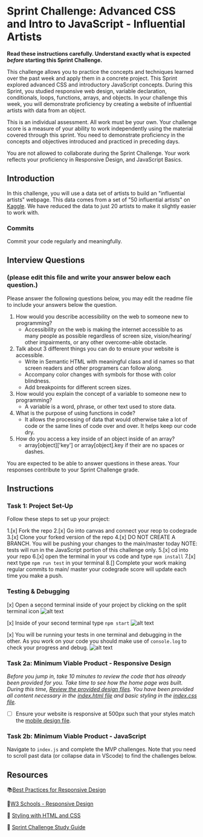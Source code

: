 # Sprint Challenge: Advanced CSS and Intro to JavaScript - Influential Artists

**Read these instructions carefully. Understand exactly what is expected _before_ starting this Sprint Challenge.**

This challenge allows you to practice the concepts and techniques learned over the past week and apply them in a concrete project. This Sprint explored advanced CSS and introductory JavaScript concepts. During this Sprint, you studied responsive web design, variable declaration, conditionals, loops, functions, arrays, and objects. In your challenge this week, you will demonstrate proficiency by creating a website of influential artists with data from an object.

This is an individual assessment. All work must be your own. Your challenge score is a measure of your ability to work independently using the material covered through this sprint. You need to demonstrate proficiency in the concepts and objectives introduced and practiced in preceding days.

You are not allowed to collaborate during the Sprint Challenge. Your work reflects your proficiency in Responsive Design, and JavaScript Basics.


## Introduction

In this challenge, you will use a data set of artists to build an "influential artists" webpage. This data comes from a set of "50 influential artists" on [Kaggle](https://www.kaggle.com/ikarus777/best-artworks-of-all-time). We have reduced the data to just 20 artists to make it slightly easier to work with.

### Commits

Commit your code regularly and meaningfully. 

## Interview Questions
### (please edit this file and write your answer below each question.)

Please answer the following questions below, you may edit the readme file to include your answers below the question.

1. How would you describe accessibility on the web to someone new to programming?
    - Accessibility on the web is making the internet accessible to as many people as possible regardless of screen size, vision/hearing/ other impairments, or any other overcome-able obstacle. 
2. Talk about 3 different things you can do to ensure your website is accessible. 
    - Write in Semantic HTML with meaningful class and id names so that screen readers and other programers can follow along.
    - Accompany color changes with symbols for those with color blindness.
    - Add breakpoints for different screen sizes.
3. How would you explain the concept of a variable to someone new to programming?
    - A variable is a word, phrase, or other text used to store data.
4. What is the purpose of using functions in code?
    - It allows the processing of data that would otherwise take a lot of code or the same lines of code over and over. It helps keep our code dry.
5. How do you access a key inside of an object inside of an array?
    - array[object]['key'] or array[object].key if their are no spaces or dashes.

You are expected to be able to answer questions in these areas. Your responses contribute to your Sprint Challenge grade. 

## Instructions

### Task 1: Project Set-Up

Follow these steps to set up your project:

1.[x] Fork the repo
2.[x] Go into canvas and connect your reop to codegrade
3.[x] Clone your forked version of the repo
4.[x] DO NOT CREATE A BRANCH. You will be pushing your changes to the main/master today
NOTE: tests will run in the JavaScript portion of this challenge only.
5.[x] cd into your repo
6.[x] open the terminal in your vs code and type `npm install`
7.[x] next type `npm run test` in your terminal
8.[] Complete your work making regular commits to main/ master your codegrade score will update each time you make a push.


### Testing & Debugging

[x] Open a second terminal inside of your project by clicking on the split terminal icon
![alt text](assets/split_terminal.png "Split Terminal")

[x] Inside of your second terminal type `npm start` 
![alt text](assets/npm_start.png "type npm start")

[x] You will be running your tests in one terminal and debugging in the other. As you work on your code you should make use of `console.log` to check your progress and debug.
![alt text](assets/tests_debug_terminal_final.png "your terminal should look like this")

### Task 2a:  Minimum Viable Product - Responsive Design

*Before you jump in, take 10 minutes to review the code that has already been provided for you. Take time to see how the home page was built. During this time, [Review the provided design files](design/). You have been provided all content necessary in the [index.html file](index.html) and basic styling in the [index.css file](css/index.css).*

* [ ] Ensure your website is responsive at 500px such that your styles match the [mobile design file](design/Mobile.png).

### Task 2b: Minimum Viable Product - JavaScript

Navigate to `index.js` and complete the MVP challenges. Note that you need to scroll past data (or collapse data in VScode) to find the challenges below.



## Resources

📚[Best Practices for Responsive Design](https://www.browserstack.com/guide/responsive-design-breakpoints)

🤝[W3 Schools - Responsive Design](https://www.w3schools.com/html/html_responsive.asp)

👀 [Styling with HTML and CSS](https://www.w3schools.com/html/html_css.asp)

🦄 [Sprint Challenge Study Guide](https://www.notion.so/lambdaschool/Unit-1-Sprint-2-Study-Guide-16f656025c8744458addb068e6348101)





